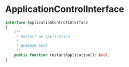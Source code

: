 # ApplicationControlInterface

```php
interface ApplicationControlInterface
{
    /**
     * Restart an application
     *
     * @return bool
     */
    public function restartApplication(): bool;
}
```
